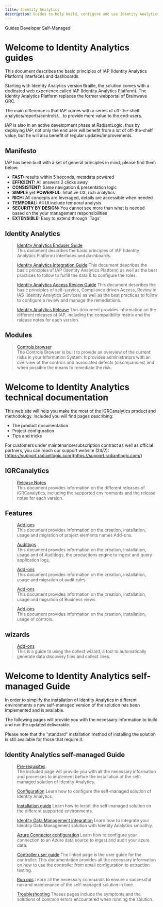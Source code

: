 ```yaml
---
title: Identity Analytics
description: Guides to help build, configure and use Identity Analytics
---
```


<tabs>
  <tablist>
    <tab>Guides</tab>
    <tab>Developer</tab>
    <tab>Self-Managed</tab>
  </tablist>

  <tabpanels>
    <tabpanel>

# Welcome to Identity Analytics guides

This document describes the basic principles of IAP (Identity Analytics Platform) interfaces and dashboards.

Starting with Identity Analytics version Braille, the solution comes with a dedicated web experience called IAP (Identity Analytics Platform). The Identity Analytics Platform replaces the former webportal of Brainwave GRC.  

The main difference is that IAP comes with a series of off-the-shelf analytics/reports/controls/... to provide more value to the end-users.

IAP is also in an active development phase at RadiantLogic, thus by deploying IAP, not only the end user will benefit from a lot of off-the-shelf value, but he will also benefit of regular updates/improvements.

## Manifesto

IAP has been built with a set of general principles in mind, please find them below:

- **FAST:** results within 5 seconds, metadata powered
- **EFFICIENT:** All answers 3 clicks away
- **CONSISTENT:** Same navigation & presentation logic
- **SIMPLE** yet **POWERFUL**: Intuitive UX, rich analytics
- **RICH:** All concepts are leveraged, details are accessible when needed
- **TEMPORAL:** All UI include temporal analysis
- **SECURITY BY DESIGN:** You cannot see more than what is needed based on the your management responsibilities
- **EXTENSIBLE:** Easy to extend through 'Tags'  

## Identity Analytics

<section>
  
  > [Identity Analytics Enduser Guide](/ia/iap-2.0/identity-analytics/enduser-guide/01-introduction)  
  > This document describes the basic principles of IAP (Identity Analytics Platform) interfaces and dashboards.  

  > [Identity Analytics Integration Guide](/ia/iap-2.0/identity-analytics/integration-guide/01-introduction)
  > This document describes the basic principles of IAP (Identity Analytics Platform) as well as the best practices to follow to fulfill the data & to configure the roles.  

  > [Identity Analytics Access Review Guide](/ia/iap-2.0/identity-analytics/uar-guide/01-introduction)
  > This document describes the basic principles of self-service, Compliance driven Access, Review in IAS (Identity Analytics Services) as well as the best practices to follow to configure a review and manage the remediations.  

  > [Identity Analytics Release](/ia/iap-2.0/identity-analytics/iap-release/01-iap-release-overview)
  > This document provides information on the different releases of IAP, including the compatibility matrix and the release notes for each version.  

</section>

## Modules

<section>
  
  > [Controls browser](/ia/iap-2.0/controls-browser/controls-browser)  
  > The Controls Browser is built to provide an overview of the current risks in your Information System. It provides administrators with an overview of the controls and associated defects (discrepancies) and when possible the means to remediate the risk.  

</section>

</tabpanel>
<tabpanel>

# Welcome to Identity Analytics technical documentation

This web site will help you make the most of the iGRCanalytics product and methodology. Included you will find pages describing:  

- The product documentation
- Project configuration
- Tips and tricks

For customers under maintenance/subscription contract as well as official partners, you can reach our support website (24/7): [https://support.radiantlogic.com](https://support.radiantlogic.com/)

## IGRCanalytics

<section>

  > [Release Notes](/ia/dev-descartes/downloads/01-downloads)  
  > This document provides information on the different releases of iGRCanalytics, including the supported environments and the release notes for each version.  

</section>

## Features

<section>

  > [Add-ons](/ia/dev-descartes/igrc-platform/add-ons/add-ons)  
  > This document provides information on the creation, installation, usage and migration of project elements names Add-ons.  

  > [Auditlogs](/ia/dev-descartes/igrc-platform/audit-logs/audit-logs-definition)  
  > This document provides information on the creation, installation, usage and of Auditlogs, the productions engine to ingest and query application logs.

  > [Add-ons](/ia/dev-descartes/igrc-platform/audit-rules/audit-rules-introduction)  
  > This document provides information on the creation, installation, usage and migration of audit rules.  

  > [Add-ons](/ia/dev-descartes/igrc-platform/business-view/business-view-introduction)  
  > This document provides information on the creation, installation, usage and migration of Business views.  

  > [Add-ons](/ia/dev-descartes/igrc-platform/controls/control-methods)  
  > This document provides information on the creation, installation, usage of controls.  

</section>

## wizards

<section>

  > [Add-ons](/ia/dev-descartes/igrc-platform/collect-wizard/collect-wizard-generation)  
  > This is a guide to using the collect wizard, a tool to automatically generate data discovery files and collect lines.  

</section>

</tabpanel>
<tabpanel>

# Welcome to Identity Analytics self-managed Guide

In order to simplify the installation of Identity Analytics in different environments a new self-managed version of the solution has been implemented and is available.

The following pages will provide you with the necessary information to build and run the updated deliverable.  

Please note that the "standard" installation method of installing the solution is still available for those that require it.  

## Identity Analytics self-managed Guide

<section>
  
  > [Pre-requisites](/ia/version-1.4/before-installation/preface)  
  > The included page will provide you with all the necessary information and processes to implement before the installation of the self-managed solution of Identity Analytics.  

  > [Configuration](/ia/version-1.4/configuration/config-ui)
  > Learn how to configure the self-managed solution of Identity Analytics.  

  > [Installation guide](/ia/version-1.4/installation/preface)
  > Learn how to install the self-managed solution on the different supported environments.  

  > [Identity Data Management integration](/ia/version-1.4/integrations/idm)
  > Learn how to integrate your Identity Data Management solution with Identity Analytics smoothly.  

  > [Azure Connector configuration](/ia/version-1.4/connectors/azure-connector)
  > Learn how to configure your connection to an Azure data source to ingest and audit your azure data.  

  > [Controller user guide](/ia/version-1.4/containers/controller)
  > The linked page is the user guide for the controller. This documentation provides all the necessary information on how to use the controller from email configuration to extraction testing.  

  > [Run ops](/ia/version-1.4/run-ops/preface)
  > Learn all the necessary commands to ensure a successful run and maintenance of the self-managed solution in time.  

  > [Troubleshooting](/ia/version-1.4/troubleshooting/troubleshooting)
  > Theses pages include the symptoms and the solutions of common errors encountered when running the solution.  

</section>

</tabpanel>
</tabpanels>
</tabs>  

